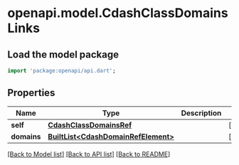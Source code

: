 # openapi.model.CdashClassDomainsLinks

## Load the model package
```dart
import 'package:openapi/api.dart';
```

## Properties
Name | Type | Description | Notes
------------ | ------------- | ------------- | -------------
**self** | [**CdashClassDomainsRef**](CdashClassDomainsRef.md) |  | [optional] 
**domains** | [**BuiltList&lt;CdashDomainRefElement&gt;**](CdashDomainRefElement.md) |  | [optional] 

[[Back to Model list]](../README.md#documentation-for-models) [[Back to API list]](../README.md#documentation-for-api-endpoints) [[Back to README]](../README.md)


